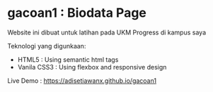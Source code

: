 # gacoan1 : Biodata Page

Website ini dibuat untuk latihan pada UKM Progress di kampus saya

Teknologi yang digunkaan:
- HTML5 : Using semantic html tags
- Vanila CSS3 : Using flexbox and responsive design

Live Demo : https://adisetiawanx.github.io/gacoan1
